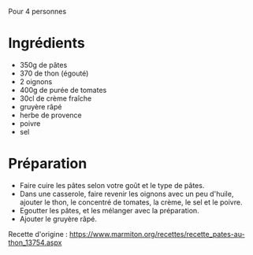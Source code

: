 Pour 4 personnes

# Ingrédients
- 350g de pâtes
- 370 de thon (égouté)
- 2 oignons
- 400g de purée de tomates
- 30cl de crème fraîche
- gruyère râpé
- herbe de provence
- poivre
- sel

# Préparation

- Faire cuire les pâtes selon votre goût et le type de pâtes.
- Dans une casserole, faire revenir les oignons avec un peu d'huile, ajouter le thon, le concentré de tomates, la crème, le sel et le poivre.
- Egoutter les pâtes, et les mélanger avec la préparation.
- Ajouter le gruyère râpé.

Recette d'origine : https://www.marmiton.org/recettes/recette_pates-au-thon_13754.aspx
